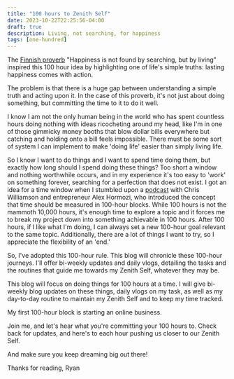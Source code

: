 ```yaml
---
title: "100 hours to Zenith Self"
date: 2023-10-22T22:25:56-04:00
draft: true
description: Living, not searching, for happiness 
tags: [one-hundred]
---
```


The [Finnish proverb](https://www.goodreads.com/quotes/11513957-there-s-a-finnish-saying-onni-ei-tule-etsien-vaan-elaen) "Happiness is not found by searching, but by living" inspired this 100 hour idea by highlighting one of life's simple truths: lasting happiness comes with action. 

The problem is that there is a huge gap between understanding a simple truth and acting upon it. In the case of this proverb, it's not just about doing something, but committing the time to it to do it well.

I know I am not the only human being in the world who has spent countless hours doing nothing with ideas ricocheting around my head, like I'm in one of those gimmicky money booths that blow dollar bills everywhere but catching and holding onto a bill feels impossible. There must be some sort of system I can implement to make 'doing life' easier than simply living life.

So I know I want to do things and I want to spend time doing them, but exactly how long should I spend doing these things? Too short a window and nothing worthwhile occurs, and in my experience it's too easy to 'work' on something forever, searching for a perfection that does not exist. I got an idea for a time window when I stumbled upon a [podcast](https://www.youtube.com/watch?v=M4PzOjM5BJQ) with Chris Williamson and entrepreneur Alex Hormozi, who introduced the concept that time should be measured in 100-hour blocks. While 100 hours is not the mammoth 10,000 hours, it's enough time to explore a topic and it forces me to break my project down into something achievable in 100 hours. After 100 hours, if I like what I'm doing, I can always set a new 100-hour goal relevant to the same topic. Additionally, there are a lot of things I want to try, so I appreciate the flexibility of an 'end.'

So, I've adopted this 100-hour rule. This blog will chronicle these 100-hour journeys. I'll offer bi-weekly updates and daily vlogs, detailing the tasks and the routines that guide me towards my Zenith Self, whatever they may be.

This blog will focus on doing things for 100 hours at a time. I will give bi-weekly blog updates on these things, daily vlogs on my task, as well as my day-to-day routine to maintain my Zenith Self and to keep my time tracked.

My first 100-hour block is starting an online business.

Join me, and let's hear what you're committing your 100 hours to. Check back for updates, and here's to each hour pushing us closer to our Zenith Self.

And make sure you keep dreaming big out there!

Thanks for reading, 
Ryan